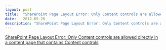 ```yaml
---
layout: post
title:  "SharePoint Page Layout Error: Only Content controls are allowed directly in a content page that contains Content controls"
date:   2012-09-26
description: "SharePoint Page Layout Error: Only Content controls are allowed directly in a content page that contains Content controls"
---
```

[SharePoint Page Layout Error: Only Content controls are allowed directly in a content page that contains Content controls](http://www.benramey.com/2012/09/26/sharepoint-page-layout-error-only-content-controls-are-allowed-directly-in-a-content-page-that-contains-content-controls/#)

